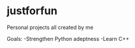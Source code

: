 # justforfun

Personal projects all created by me

Goals:  -Strengthen Python adeptness
        -Learn C++
